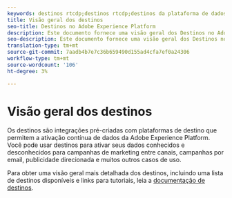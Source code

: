 ```yaml
---
keywords: destinos rtcdp;destinos rtcdp;destinos da plataforma de dados do cliente em tempo real
title: Visão geral dos destinos
seo-title: Destinos no Adobe Experience Platform
description: Este documento fornece uma visão geral dos Destinos no Adobe Experience Platform
seo-description: Este documento fornece uma visão geral dos Destinos no Adobe Experience Platform
translation-type: tm+mt
source-git-commit: 7aadb4b7e7c36b659490d155ad4cfa7ef0a24306
workflow-type: tm+mt
source-wordcount: '106'
ht-degree: 3%

---
```



# Visão geral dos destinos

Os destinos são integrações pré-criadas com plataformas de destino que permitem a ativação contínua de dados da Adobe Experience Platform. Você pode usar destinos para ativar seus dados conhecidos e desconhecidos para campanhas de marketing entre canais, campanhas por email, publicidade direcionada e muitos outros casos de uso.

Para obter uma visão geral mais detalhada dos destinos, incluindo uma lista de destinos disponíveis e links para tutoriais, leia a [documentação de destinos](../../destinations/home.md).